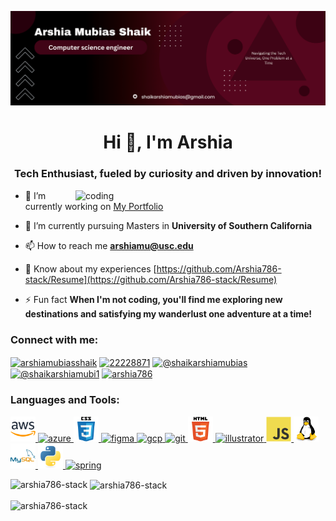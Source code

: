 ![MasterHead](https://github.com/Arshia786-stack/Arshia786-stack/blob/main/Black%20and%20Red%20Gradient%20Professional%20LinkedIn%20Banner.png)
<h1 align="center">Hi 👋, I'm Arshia</h1>
<h3 align="center">Tech Enthusiast, fueled by curiosity and driven by innovation!</h3>

<img align="right" alt="coding" width ="400" src="https://camo.githubusercontent.com/09e4930a59167dcea9c9f2d64a1a73a31e89cdde6f1de97ed44d6a726a4ea388/68747470733a2f2f6465762d746f2d75706c6f6164732e73332e616d617a6f6e6177732e636f6d2f692f64347476756b6274356d726133376376776b6c6b2e6769663f7261773d74727565">

- 🔭 I’m currently working on [My Portfolio](https://github.com/Arshia786-stack/portfolio)

- 🌱 I’m currently pursuing Masters in **University of Southern California**

- 📫 How to reach me **arshiamu@usc.edu**

- 📄 Know about my experiences [https://github.com/Arshia786-stack/Resume](https://github.com/Arshia786-stack/Resume)

- ⚡ Fun fact **When I'm not coding, you'll find me exploring new destinations and satisfying my wanderlust one adventure at a time!**

<h3 align="left">Connect with me:</h3>
<p align="left">
<a href="https://linkedin.com/in/arshiamubiasshaik" target="blank"><img align="center" src="https://raw.githubusercontent.com/rahuldkjain/github-profile-readme-generator/master/src/images/icons/Social/linked-in-alt.svg" alt="arshiamubiasshaik" height="30" width="40" /></a>
<a href="https://stackoverflow.com/users/22228871" target="blank"><img align="center" src="https://raw.githubusercontent.com/rahuldkjain/github-profile-readme-generator/master/src/images/icons/Social/stack-overflow.svg" alt="22228871" height="30" width="40" /></a>
<a href="https://medium.com/@shaikarshiamubias" target="blank"><img align="center" src="https://raw.githubusercontent.com/rahuldkjain/github-profile-readme-generator/master/src/images/icons/Social/medium.svg" alt="@shaikarshiamubias" height="30" width="40" /></a>
<a href="https://www.hackerrank.com/@shaikarshiamubi1" target="blank"><img align="center" src="https://raw.githubusercontent.com/rahuldkjain/github-profile-readme-generator/master/src/images/icons/Social/hackerrank.svg" alt="@shaikarshiamubi1" height="30" width="40" /></a>
<a href="https://www.leetcode.com/arshia786" target="blank"><img align="center" src="https://raw.githubusercontent.com/rahuldkjain/github-profile-readme-generator/master/src/images/icons/Social/leet-code.svg" alt="arshia786" height="30" width="40" /></a>
</p>

<h3 align="left">Languages and Tools:</h3>
<p align="left"> <a href="https://aws.amazon.com" target="_blank" rel="noreferrer"> <img src="https://raw.githubusercontent.com/devicons/devicon/master/icons/amazonwebservices/amazonwebservices-original-wordmark.svg" alt="aws" width="40" height="40"/> </a> <a href="https://azure.microsoft.com/en-in/" target="_blank" rel="noreferrer"> <img src="https://www.vectorlogo.zone/logos/microsoft_azure/microsoft_azure-icon.svg" alt="azure" width="40" height="40"/> </a> <a href="https://www.w3schools.com/css/" target="_blank" rel="noreferrer"> <img src="https://raw.githubusercontent.com/devicons/devicon/master/icons/css3/css3-original-wordmark.svg" alt="css3" width="40" height="40"/> </a> <a href="https://www.figma.com/" target="_blank" rel="noreferrer"> <img src="https://www.vectorlogo.zone/logos/figma/figma-icon.svg" alt="figma" width="40" height="40"/> </a> <a href="https://cloud.google.com" target="_blank" rel="noreferrer"> <img src="https://www.vectorlogo.zone/logos/google_cloud/google_cloud-icon.svg" alt="gcp" width="40" height="40"/> </a> <a href="https://git-scm.com/" target="_blank" rel="noreferrer"> <img src="https://www.vectorlogo.zone/logos/git-scm/git-scm-icon.svg" alt="git" width="40" height="40"/> </a> <a href="https://www.w3.org/html/" target="_blank" rel="noreferrer"> <img src="https://raw.githubusercontent.com/devicons/devicon/master/icons/html5/html5-original-wordmark.svg" alt="html5" width="40" height="40"/> </a> <a href="https://www.adobe.com/in/products/illustrator.html" target="_blank" rel="noreferrer"> <img src="https://www.vectorlogo.zone/logos/adobe_illustrator/adobe_illustrator-icon.svg" alt="illustrator" width="40" height="40"/> </a> <a href="https://developer.mozilla.org/en-US/docs/Web/JavaScript" target="_blank" rel="noreferrer"> <img src="https://raw.githubusercontent.com/devicons/devicon/master/icons/javascript/javascript-original.svg" alt="javascript" width="40" height="40"/> </a> <a href="https://www.linux.org/" target="_blank" rel="noreferrer"> <img src="https://raw.githubusercontent.com/devicons/devicon/master/icons/linux/linux-original.svg" alt="linux" width="40" height="40"/> </a> <a href="https://www.mysql.com/" target="_blank" rel="noreferrer"> <img src="https://raw.githubusercontent.com/devicons/devicon/master/icons/mysql/mysql-original-wordmark.svg" alt="mysql" width="40" height="40"/> </a> <a href="https://www.python.org" target="_blank" rel="noreferrer"> <img src="https://raw.githubusercontent.com/devicons/devicon/master/icons/python/python-original.svg" alt="python" width="40" height="40"/> </a> <a href="https://spring.io/" target="_blank" rel="noreferrer"> <img src="https://www.vectorlogo.zone/logos/springio/springio-icon.svg" alt="spring" width="40" height="40"/> </a> </p>

<p><img align="left" src="https://readme-stats.clckblog.space/api/top-langs?username=arshia786-stack&show_icons=true&locale=en&layout=compact" alt="arshia786-stack" /></p>
    <p>&nbsp;<img align="center" src="https://readme-stats.clckblog.space//api?username=arshia786-stack&show_icons=true&locale=en" alt="arshia786-stack" /></p>
    <p><img align="center" src="https://github-readme-streak-stats.herokuapp.com/?user=arshia786-stack" alt="arshia786-stack" /></p>

